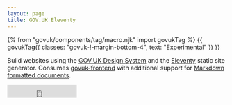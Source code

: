 ```yaml
---
layout: page
title: GOV.UK Eleventy
---
```

{% from "govuk/components/tag/macro.njk" import govukTag %}
{{ govukTag({
  classes: "govuk-!-margin-bottom-4",
  text: "Experimental"
}) }}

Build websites using the [GOV.UK Design System](https://design-system.service.gov.uk) and the [Eleventy](https://www.11ty.io) static site generator. Consumes [govuk-frontend](https://github.com/alphagov/govuk-frontend) with additional support for [Markdown formatted documents](/markdown).

<iframe src="https://ghbtns.com/github-btn.html?user=paulrobertlloyd&repo=govuk-11ty&type=star&count=true&size=large" frameborder="0" scrolling="0" width="160px" height="30px"></iframe>
